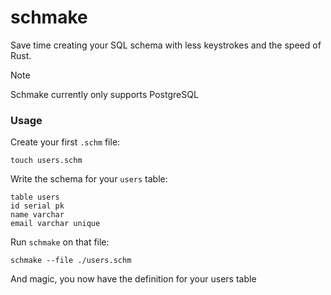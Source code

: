 # schmake

Save time creating your SQL schema with less keystrokes and the speed of Rust.

> [!NOTE]  
> Schmake currently only supports PostgreSQL

### Usage

Create your first `.schm` file:

```
touch users.schm
```

Write the schema for your `users` table:

```schm
table users
id serial pk
name varchar
email varchar unique
```

Run `schmake` on that file:

```
schmake --file ./users.schm
```

And magic, you now have the definition for your users table
